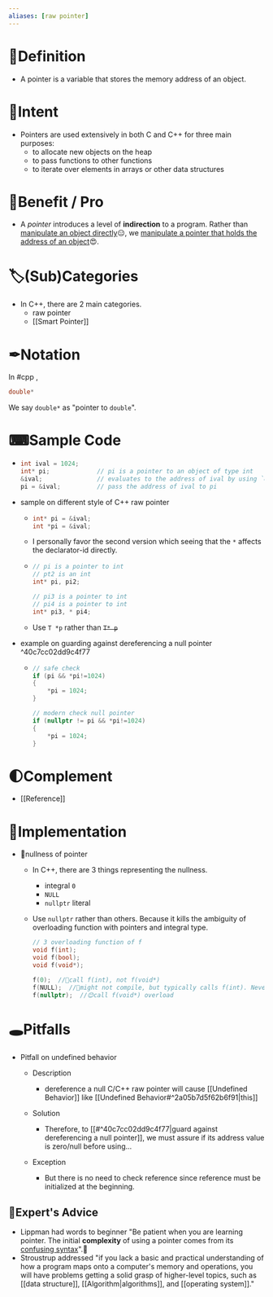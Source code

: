 ```yaml
---
aliases: [raw pointer]
---
```


# 📝Definition
- A pointer is a variable that stores the memory address of an object.


# 🎯Intent
- Pointers are used extensively in both C and C++ for three main purposes:
    - to allocate new objects on the heap
    - to pass functions to other functions
    - to iterate over elements in arrays or other data structures
    
# 🚀Benefit / Pro
- A *pointer* introduces a level of **indirection** to a program. Rather than <u>manipulate an object directly</u>😑, we <u>manipulate a pointer that holds the address of an object</u>😍.

# 🏷(Sub)Categories
- In C++, there are 2 main categories.
    - raw pointer
    - [[Smart Pointer]]

# ✒Notation
In #cpp ,
```cpp
double*
```
We say `double*` as "pointer to `double`".
# ⌨Sample Code
- ``` c++
  int ival = 1024;
  int* pi;             // pi is a pointer to an object of type int
  &ival;               // evaluates to the address of ival by using `&`
  pi = &ival;          // pass the address of ival to pi
  ```
- sample on different style of C++ raw pointer
    - ``` c++
      int* pi = &ival;
      int *pi = &ival;
      ```
    - I personally favor the second version which seeing that the `*` affects the declarator-id directly.
    - ``` c++
      // pi is a pointer to int
      // pt2 is an int
      int* pi, pi2;
      
      // pi3 is a pointer to int
      // pi4 is a pointer to int
      int* pi3, * pi4;
      ```
    - Use `T *p` rather than ~~`T* p`~~
    
- example on guarding against dereferencing a null pointer ^40c7cc02dd9c4f77
    - ``` c++
      // safe check
      if (pi && *pi!=1024)
      {
          *pi = 1024;
      }
      
      // modern check null pointer
      if (nullptr != pi && *pi!=1024)
      {
          *pi = 1024;
      }
      ```
    
# 🌓Complement
- [[Reference]]

# 🔎Implementation
- 📌nullness of pointer
    - In C++, there are 3 things representing the nullness.
        - integral `0`
        - `NULL`
        - `nullptr` literal
        
    - Use `nullptr` rather than others. Because it kills the ambiguity of overloading function with pointers and integral type.
      
      ``` c++
      // 3 overloading function of f
      void f(int);
      void f(bool);
      void f(void*);
      
      f(0);  //🙁call f(int), not f(void*)
      f(NULL);  //🙁might not compile, but typically calls f(int). Never calls f(void*)
      f(nullptr);  //😊call f(void*) overload
      ```
    
# 🕳Pitfalls
- Pitfall on undefined behavior
    - Description
        - dereference a null C/C++ raw pointer will cause [[Undefined Behavior]] like [[Undefined Behavior#^2a05b7d5f62b6f91|this]]
        
    - Solution
        - Therefore, to [[#^40c7cc02dd9c4f77|guard against dereferencing a null pointer]], we must assure if its address value is zero/null before using...
        
    - Exception
        - But there is no need to check reference since reference must be initialized at the beginning.
        
## 🥼Expert's Advice
- Lippman had words to beginner "Be patient when you are learning pointer. The initial **complexity** of using a pointer comes from its <u>confusing syntax</u>".🤣
- Stroustrup addressed "if you lack a basic and practical understanding of how a program maps onto a computer's memory and operations, you will have problems getting a solid grasp of higher-level topics, such as [[data structure]], [[Algorithm|algorithms]], and [[operating system]]."